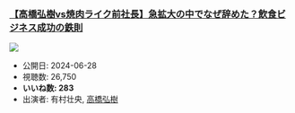 ### [【高橋弘樹vs焼肉ライク前社長】急拡大の中でなぜ辞めた？飲食ビジネス成功の鉄則](https://www.youtube.com/watch?v=WV_VXDy0rQM)
[![](https://img.youtube.com/vi/WV_VXDy0rQM/sddefault.jpg)](https://www.youtube.com/watch?v=WV_VXDy0rQM)
-   公開日: 2024-06-28
-   視聴数: 26,750
-   **いいね数: 283**
-   出演者: 有村壮央, [高橋弘樹](/rehacq_fan/people/高橋弘樹 "wikilink")
